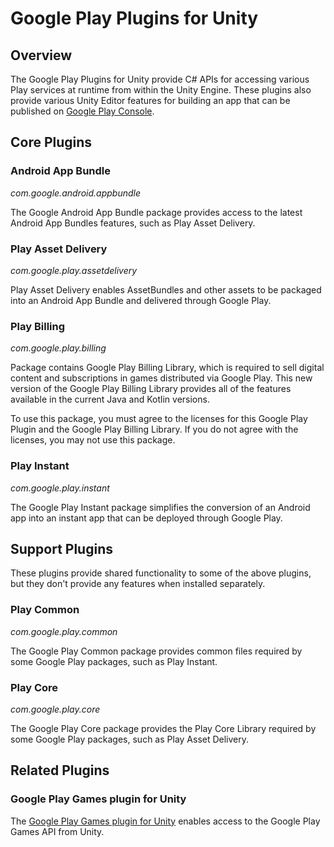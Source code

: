 # Google Play Plugins for Unity

## Overview

The Google Play Plugins for Unity provide C# APIs for accessing various Play
services at runtime from within the Unity Engine. These plugins also provide
various Unity Editor features for building an app that can be published on
[Google Play Console](https://play.google.com/apps/publish).

## Core Plugins

### Android App Bundle

*com.google.android.appbundle*

The Google Android App Bundle package provides access to the latest Android App
Bundles features, such as Play Asset Delivery.

### Play Asset Delivery

*com.google.play.assetdelivery*

Play Asset Delivery enables AssetBundles and other assets to be packaged into an
Android App Bundle and delivered through Google Play.

### Play Billing

*com.google.play.billing*

Package contains Google Play Billing Library, which is required to sell digital
content and subscriptions in games distributed via Google Play. This new version
of the Google Play Billing Library provides all of the features available in the
current Java and Kotlin versions.

To use this package, you must agree to the licenses for this Google Play Plugin
and the Google Play Billing Library. If you do not agree with the licenses, you
may not use this package.

### Play Instant

*com.google.play.instant*

The Google Play Instant package simplifies the conversion of an Android app into
an instant app that can be deployed through Google Play.

## Support Plugins

These plugins provide shared functionality to some of the above plugins, but
they don't provide any features when installed separately.

### Play Common

*com.google.play.common*

The Google Play Common package provides common files required by some Google
Play packages, such as Play Instant.

### Play Core

*com.google.play.core*

The Google Play Core package provides the Play Core Library required by some
Google Play packages, such as Play Asset Delivery.

## Related Plugins

### Google Play Games plugin for Unity

The
[Google Play Games plugin for Unity](https://github.com/playgameservices/play-games-plugin-for-unity)
enables access to the Google Play Games API from Unity.
